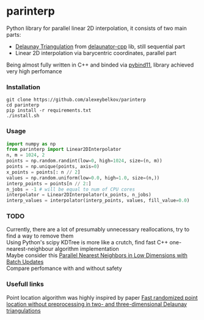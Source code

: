 # parinterp

Python library for parallel linear 2D interpolation, it consists of two main parts:
- [Delaunay Triangulation](https://en.wikipedia.org/wiki/Delaunay_triangulation) from [delaunator-cpp](https://github.com/abellgithub/delaunator-cpp) lib, still sequential part        
- Linear 2D interpolation via barycentric coordinates, parallel part

Being almost fully written in C++ and binded via [pybind11](https://pybind11.readthedocs.io/en/stable/index.html), library achieved very high perfomance

### Installation             
```console
git clone https://github.com/alexeybelkov/parinterp
cd parinterp
pip install -r requirements.txt
./install.sh
```
### Usage      
```python
import numpy as np
from parinterp import Linear2DInterpolator
n, m = 1024, 2
points = np.random.randint(low=0, high=1024, size=(n, m))
points = np.unique(points, axis=0)
x_points = points[: n // 2]
values = np.random.uniform(low=0.0, high=1.0, size=(n,))
interp_points = points[n // 2:]
n_jobs = -1 # will be equal to num of CPU cores
interpolator = Linear2DInterpolator(x_points, n_jobs)
interp_values = interpolator(interp_points, values, fill_value=0.0)
```

### TODO
Currently, there are a lot of presumably unnecessary reallocations, try to find a way to remove them        
Using Python's scipy KDTree is more like a crutch, find fast C++ one-nearest-neighbour algorithm implementation         
Maybe consider this [Parallel Nearest Neighbors in Low Dimensions with Batch Updates](https://arxiv.org/pdf/2111.04182.pdf)      
Compare perfomance with and without safety

### Usefull links
Point location algorithm was highly inspired by paper [Fast randomized point location without preprocessing in two- and
three-dimensional Delaunay triangulations](https://web.cs.ucdavis.edu/~amenta/w07/jump.and.walk.pdf)
<!-- ### Benchmarking
#### Triangulation
![](/benchmark/triangulation.jpg)
#### Interpolation
![](/benchmark/interpolation.jpg)
#### Interpolation error
![](/benchmark/interpolation_error.jpg) -->
